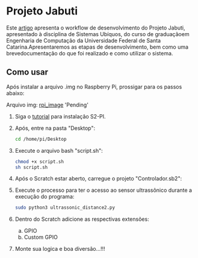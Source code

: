 # Projeto Jabuti
Este [artigo](https://drive.google.com/open?id=1i2aPxa2fFgz0EKA9zRqdPedRDCq2YIKR) apresenta o workflow de desenvolvimento do Projeto Jabuti, apresentado à disciplina de Sistemas Ubíquos, do curso de graduaçãoem Engenharia de Computação da Universidade Federal de Santa Catarina.Apresentaremos   as   etapas   de   desenvolvimento,   bem   como   uma   brevedocumentação do que foi realizado e como utilizar o sistema.


## Como usar
Após instalar a arquivo .img no Raspberry Pi, prossigar para os passos abaixo:

Arquivo img: [rpi_image]()  'Pending'
1. Siga o [tutorial](https://github.com/MrYsLab/s2-pi) para instalação S2-PI.
2. Após, entre na pasta "Desktop": <br /> 
    ```bash
    cd /home/pi/Desktop
    ```
2. Execute o arquivo bash "script.sh": <br /> 
    ```bash
    chmod +x script.sh
    sh script.sh
    ```
3. Após o Scratch estar aberto, carregue o projeto "Controlador.sb2": 

4. Execute o processo para ter o acesso ao sensor ultrassônico durante a execução do programa: <br /> 
    ```bash
    sudo python3 ultrassonic_distance2.py
    ```
5. Dentro do Scratch adicione as respectivas extensões: <br /> 
   <ol type='a', align= "left">
        <li>GPIO</li>
        <li>Custom GPIO
    </ol> 
    
6. Monte sua logica e boa diversão...!!!
